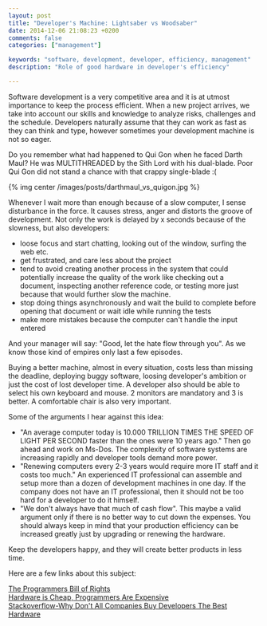 ```yaml
---
layout: post
title: "Developer's Machine: Lightsaber vs Woodsaber"
date: 2014-12-06 21:08:23 +0200
comments: false
categories: ["management"]

keywords: "software, development, developer, efficiency, management"
description: "Role of good hardware in developer's efficiency"

---
```


Software development is a very competitive area and it is at utmost importance to keep the process efficient. When a new project arrives, we take into account our skills and knowledge to analyze risks, challenges and the schedule. Developers naturally assume that they can work as fast as they can think and type, however sometimes your development machine is not so eager.

Do you remember what had happened to Qui Gon when he faced Darth Maul? He was MULTITHREADED by the Sith Lord with his dual-blade. Poor Qui Gon did not stand a chance with that crappy single-blade :(

{% img center /images/posts/darthmaul_vs_quigon.jpg %}

<!-- more -->

Whenever I wait more than enough because of a slow computer, I sense disturbance in the force. It causes stress, anger and distorts the groove of development. Not only the work is delayed by x seconds because of the slowness, but also developers:

- loose focus and start chatting, looking out of the window, surfing the web etc.
- get frustrated, and care less about the project
- tend to avoid creating another process in the system that could potentially increase the quality of the work like checking out a document, inspecting another reference code, or testing more just because that would further slow the machine.
- stop doing things asynchronously and wait the build to complete before opening that document or wait idle while running the tests
- make more mistakes because the computer can't handle the input entered

And your manager will say: "Good, let the hate flow through you". As we know those kind of empires only last a few episodes.

Buying a better machine, almost in every situation, costs less than missing the deadline, deploying buggy software, loosing developer's ambition or just the cost of lost developer time. A developer also should be able to select his own keyboard and mouse. 2 monitors are mandatory and 3 is better. A comfortable chair is also very important.

Some of the arguments I hear against this idea:  

- "An average computer today is 10.000 TRILLION TIMES THE SPEED OF LIGHT PER SECOND faster than the ones were 10 years ago." Then go ahead and work on Ms-Dos. The complexity of software systems are increasing rapidly and developer tools demand more power.
- "Renewing computers every 2-3 years would require more IT staff and it costs too much." An experienced IT professional can assemble and setup more than a dozen of development machines in one day. If the company does not have an IT professional, then it should not be too hard for a developer to do it himself.
- "We don't always have that much of cash flow". This maybe a valid argument only if there is no better way to cut down the expenses. You should always keep in mind that your production efficiency can be increased greatly just by upgrading or renewing the hardware.

Keep the developers happy, and they will create better products in less time.

Here are a few links about this subject:

<a href="http://blog.codinghorror.com/the-programmers-bill-of-rights/">The Programmers Bill of Rights</a>  
<a href="http://blog.codinghorror.com/hardware-is-cheap-programmers-are-expensive/">Hardware is Cheap, Programmers Are Expensive</a>  
<a href="http://programmers.stackexchange.com/questions/93983/why-dont-all-companies-buy-developers-the-best-hardware">Stackoverflow-Why Don't All Companies Buy Developers The Best Hardware</a>
